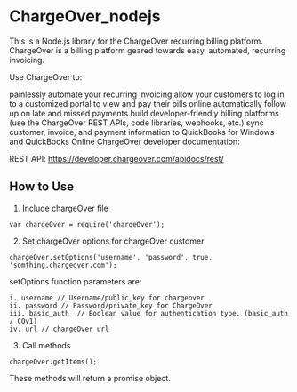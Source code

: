 # ChargeOver_nodejs

This is a Node.js library for the ChargeOver recurring billing platform. ChargeOver is a billing platform geared towards easy, automated, recurring invoicing.

Use ChargeOver to:

painlessly automate your recurring invoicing
allow your customers to log in to a customized portal to view and pay their bills online
automatically follow up on late and missed payments
build developer-friendly billing platforms (use the ChargeOver REST APIs, code libraries, webhooks, etc.)
sync customer, invoice, and payment information to QuickBooks for Windows and QuickBooks Online
ChargeOver developer documentation:

REST API: https://developer.chargeover.com/apidocs/rest/

## How to Use

1. Include chargeOver file

``` 
var chargeOver = require('chargeOver');
```

2. Set chargeOver options for chargeOver customer

```
chargeOver.setOptions('username', 'password', true, 'somthing.chargeover.com');
```

setOptions function parameters are:

```
i. username // Username/public_key for chargeover
ii. password // Password/private_key for ChargeOver
iii. basic_auth  // Boolean value for authentication type. (basic_auth / COv1)
iv. url // chargeOver url
```

3. Call methods

```
chargeOver.getItems();
```

These methods will return a promise object.